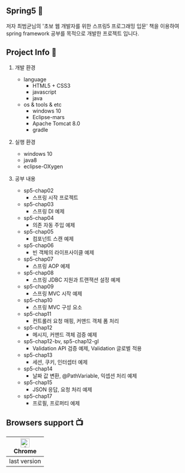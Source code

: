 ## Spring5 👋
저자 최범균님의 '초보 웹 개발자를 위한 스프링5 프로그래밍 입문' 책을 이용하여 spring framework 공부를 목적으로 개발한 프로젝트 입니다.

## Project Info :punch:
1. 개발 환경
   * language
      - HTML5 + CSS3
      - javascript
      - java
   * os & tools & etc
      - windows 10
      - Eclipse-mars
      - Apache Tomcat 8.0
      - gradle
      
2. 실행 환경
    * windows 10
    * java8
    * eclipse-OXygen
    
3. 공부 내용
    * sp5-chap02
      * 스프링 시작 프로젝트
    * sp5-chap03
      * 스프링 DI 예제
    * sp5-chap04
      * 의존 자동 주입 예제
    * sp5-chap05
      * 컴포넌트 스캔 예제
    * sp5-chap06
      * 빈 객체의 라이프사이클 예제
    * sp5-chap07
      * 스프링 AOP 예제
    * sp5-chap08
      * 스프링 JDBC 지원과 트랜잭션 설정 예제
    * sp5-chap09
      * 스프링 MVC 시작 예제
    * sp5-chap10
      * 스프링 MVC 구성 요소
    * sp5-chap11
      * 컨트롤러 요청 매핑, 커맨드 객체 폼 처리
    * sp5-chap12
      * 메시지, 커맨드 객체 검증 예제
    * sp5-chap12-bv, sp5-chap12-gl
      * Validation API 검증 예제, Validation 글로벌 적용
    * sp5-chap13
      * 세션, 쿠키, 인터셉터 예제
    * sp5-chap14
      * 날짜 값 변환, @PathVariable, 익셉션 처리 예제
    * sp5-chap15
      * JSON 응답, 요청 처리 예제
    * sp5-chap17
      * 프로필, 프로퍼티 예제

## Browsers support :tv:

| [<img src="https://raw.githubusercontent.com/alrra/browser-logos/master/src/chrome/chrome_48x48.png" alt="Chrome" width="24px" height="24px" />](http://godban.github.io/browsers-support-badges/)<br/>Chrome |
| --------- |
| last version
